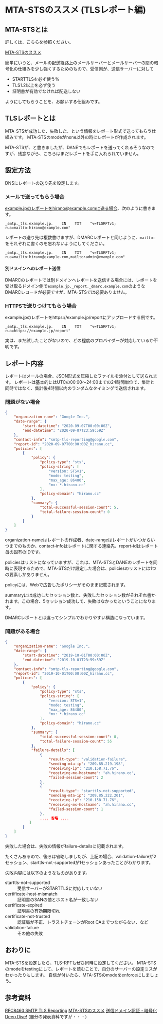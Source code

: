 # MTA-STSのススメ (TLSレポート編)

## MTA-STSとは

詳しくは、こちらを参照ください。

[MTA-STSのススメ](https://qiita.com/hirachan/items/d0028da3ebb80b138404)

簡単にいうと、メールの配送経路上のメールサーバーとメールサーバーの間の暗号化の仕組みを少し強くするためのもので、受信側が、送信サーバーに対して

- STARTTLSを必ず使う%
- TLS1.2以上を必ず使う
- 証明書が有効でなければ配送しない

ようにしてもらうことを、お願いする仕組みです。

## TLSレポートとは

MTA-STSが成功した、失敗した、という情報をレポート形式で送ってもらう仕組みです。
MTA-STSのmodeがnone以外の時にレポートが作成されます。

MTA-STSが、と書きましたが、DANEでもレポートを送ってくれるそうなのですが、残念ながら、こちらはまだレポートを手に入れられていません。

## 設定方法

DNSにレポートの送り先を設定します。

### メールで送ってもらう場合

example.jpのレポートをhirano@example.comに送る場合、次のように書きます。

```DNS
_smtp._tls.example.jp.    IN    TXT    "v=TLSRPTv1; rua=mailto:hirano@example.com"
```

レポートの送り先は複数書けますが、DMARCレポートと同じように、`mailto:`をそれぞれに書くのを忘れないようにしてください。

```DNS
_smtp._tls.example.jp.    IN    TXT    "v=TLSRPTv1; rua=mailto:hirano@example.com,mailto:admin@example.com"
```

#### 別ドメインへのレポート送信

DMARCのレポートでは別ドメインへレポートを送信する場合には、レポートを受け取るドメイン側で`example.jp._report._dmarc.example.com`のようなDMARCレコードが必要ですが、MTA-STSでは必要ありません。

### HTTPSで送りつけてもらう場合

example.jpのレポートをhttps://example.jp/reportにアップロードする例です。

```DNS
_smtp._tls.example.jp.    IN    TXT    "v=TLSRPTv1; rua=https://example.jp/report"
```

実は、まだ試したことがないので、どの程度のプロバイダーが対応しているか不明です。

## レポート内容

レポートはメールの場合、JSON形式を圧縮したファイルを添付として送られます。
レポートは基本的にはUTCの00:00～24:00までの24時間単位で、集計と同時ではなく、集計後4時間以内のランダムなタイミングで送信されます。

### 問題がない場合

```json
{
    "organization-name": "Google Inc.",
    "date-range": {
        "start-datetime": "2020-09-07T00:00:00Z",
        "end-datetime": "2020-09-07T23:59:59Z"
    },
    "contact-info": "smtp-tls-reporting@google.com",
    "report-id": "2020-09-07T00:00:00Z_hirano.cc",
    "policies": [
        {
            "policy": {
                "policy-type": "sts",
                "policy-string": [
                    "version: STSv1",
                    "mode: testing",
                    "max_age: 86400",
                    "mx: *.hirano.cc"
                ],
                "policy-domain": "hirano.cc"
            },
            "summary": {
                "total-successful-session-count": 5,
                "total-failure-session-count": 0
            }
        }
    ]
}
```

organization-nameはレポートの作成者、date-rangeはレポートがいつからいつまでのものか、contact-infoはレポートに関する連絡先、report-idはレポート毎の固有のIDです。

policiesはリストになっていますが、これは、MTA-STSとDANEのレポートを同時に表現するためで、MTA-STSだけ設定した場合は、policiesのリストには1つの要素しかありません。

policyには、Webで広告したポリシーがそのまま記載されます。

summaryには成功したセッション数と、失敗したセッション数がそれぞれ書かれます。この場合、5セッション成功して、失敗はなかったということになります。

DMARCレポートとは違ってシンプルでわかりやすい構造になっています。

### 問題がある場合

```json
{
    "organization-name": "Google Inc.",
    "date-range": {
        "start-datetime": "2019-10-01T00:00:00Z",
        "end-datetime": "2019-10-01T23:59:59Z"
    },
    "contact-info": "smtp-tls-reporting@google.com",
    "report-id": "2019-10-01T00:00:00Z_hirano.cc",
    "policies": [
        {
            "policy": {
                "policy-type": "sts",
                "policy-string": [
                    "version: STSv1",
                    "mode: testing",
                    "max_age: 86400",
                    "mx: *.hirano.cc"
                ],
                "policy-domain": "hirano.cc"
            },
            "summary": {
                "total-successful-session-count": 0,
                "total-failure-session-count": 55
            },
            "failure-details": [
                {
                    "result-type": "validation-failure",
                    "sending-mta-ip": "209.85.219.198",
                    "receiving-ip": "210.158.71.76",
                    "receiving-mx-hostname": "ah.hirano.cc",
                    "failed-session-count": 2
                },
                {
                    "result-type": "starttls-not-supported",
                    "sending-mta-ip": "209.85.222.201",
                    "receiving-ip": "210.158.71.76",
                    "receiving-mx-hostname": "ah.hirano.cc",
                    "failed-session-count": 1
                },
                .... 省略 ....
           ]
        }
    ]
}
```

失敗した場合は、失敗の情報がfailure-detailsに記載されます。

たくさんあるので、後ろは省略しましたが、上記の場合、validation-failureが2セッション、starttls-not-supportedが1セッションあったことがわかります。

失敗内容には以下のようなものがあります。

<dl>
  <dt>starttls-not-supported</dt>
  <dd>受信サーバーがSTARTTLSに対応していない</dd>

  <dt>certificate-host-mismatch</dt>
  <dd>証明書のSANの値とホスト名が一致しない</dd>

  <dt>certificate-expired</dt>
  <dd>証明書の有効期限切れ</dd>

  <dt>certificate-not-trusted</dt>
  <dd>認証局が不正、トラストチェーンがRoot CAまでつながらない、など</dd>

  <dt>validation-failure</dt>
  <dd>その他の失敗</dd>
</dl>

## おわりに

MTA-STSを設定したら、TLS-RPTもぜひ同時に設定してください。
MTA-STSのmodeをtestingにして、レポートを読むことで、自分のサーバーの設定ミスがわかったりもします。
自信が付いたら、MTA-STSのmodeをenforceにしましょう。

## 参考資料

[RFC8460 SMTP TLS Reporting](https://tools.ietf.org/html/rfc8460)
[MTA-STSのススメ](https://qiita.com/hirachan/items/d0028da3ebb80b138404)
[送信ドメイン認証・暗号化 Deep Dive!](https://speakerdeck.com/hirachan/song-xin-domeinren-zheng-an-hao-hua-deep-dive) (自分の発表資料ですが・・・)
